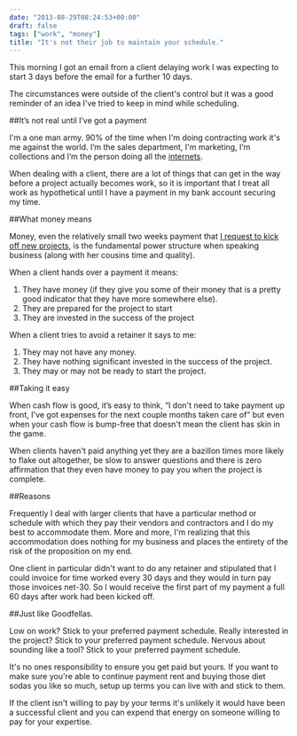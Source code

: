 ```yaml
---
date: "2013-08-29T08:24:53+00:00"
draft: false
tags: ["work", "money"]
title: "It's not their job to maintain your schedule."
---
```

This morning I got an email from a client delaying work I was expecting to start 3 days before the email for a further 10 days.

The circumstances were outside of the client's control but it was a good reminder of an idea I've tried to keep in mind while scheduling.

##It’s not real until I’ve got a payment

I'm a one man army. 90% of the time when I'm doing contracting work it's me against the world. I’m the sales department, I'm marketing, I’m collections and I‘m the person doing all the [internets](http://giphy.com/gifs/5weDonl12u0tG).

When dealing with a client, there are a lot of things that can get in the way before a project actually becomes work, so it is important that I treat all work as hypothetical until I have a payment in my bank account securing my time.


##What money means

Money, even the relatively small two weeks payment that [I request to kick off new projects](http://www.joshuablount.com/work#availability), is the fundamental power structure when speaking business (along with her cousins time and quality).

When a client hands over a payment it means:

1. They have money (if they give you some of their money that is a pretty good indicator that they have more somewhere else).
2. They are prepared for the project to start
3. They are invested in the success of the project

When a client tries to avoid a retainer it says to me:

1. They may not have any money.
2. They have nothing significant invested in the success of the project.
3. They may or may not be ready to start the project.

##Taking it easy

When cash flow is good, it’s easy to think, “I don't need to take payment up front, I've got expenses for the next couple months taken care of” but even when your cash flow is bump-free that doesn't mean the client has skin in the game.

When clients haven't paid anything yet they are a bazillon times more likely to flake out altogether, be slow to answer questions and there is zero affirmation that they even have money to pay you when the project is complete.

##Reasons

Frequently I deal with larger clients that have a particular method or schedule with which they pay their vendors and contractors and I do my best to accommodate them. More and more, I'm realizing that this accommodation does nothing for my business and places the entirety of the risk of the proposition on my end.

One client in particular didn't want to do any retainer and stipulated that I could invoice for time worked every 30 days and they would in turn pay those invoices net-30. So I would receive the first part of my payment a full 60 days after work had been kicked off.

##Just like Goodfellas.

Low on work? Stick to your preferred payment schedule.
Really interested in the project? Stick to your preferred payment schedule.
Nervous about sounding like a tool? Stick to your preferred payment schedule.

It's no ones responsibility to ensure you get paid but yours. If you want to make sure you're able to continue payment rent and buying those diet sodas you like so much, setup up terms you can live with and stick to them.

If the client isn't willing to pay by your terms it's unlikely it would have been a successful client and you can expend that energy on someone willing to pay for your expertise.